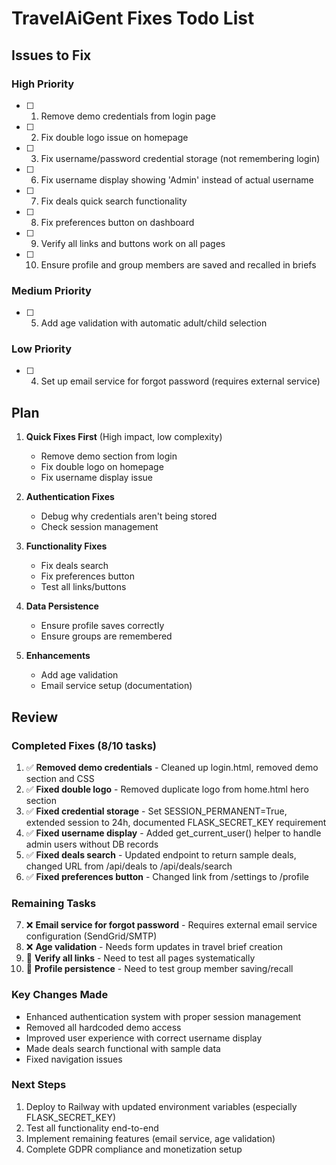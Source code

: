 # TravelAiGent Fixes Todo List

## Issues to Fix

### High Priority
- [ ] 1. Remove demo credentials from login page
- [ ] 2. Fix double logo issue on homepage 
- [ ] 3. Fix username/password credential storage (not remembering login)
- [ ] 6. Fix username display showing 'Admin' instead of actual username
- [ ] 7. Fix deals quick search functionality 
- [ ] 8. Fix preferences button on dashboard
- [ ] 9. Verify all links and buttons work on all pages
- [ ] 10. Ensure profile and group members are saved and recalled in briefs

### Medium Priority  
- [ ] 5. Add age validation with automatic adult/child selection

### Low Priority
- [ ] 4. Set up email service for forgot password (requires external service)

## Plan

1. **Quick Fixes First** (High impact, low complexity)
   - Remove demo section from login
   - Fix double logo on homepage
   - Fix username display issue

2. **Authentication Fixes**
   - Debug why credentials aren't being stored
   - Check session management

3. **Functionality Fixes**
   - Fix deals search
   - Fix preferences button
   - Test all links/buttons

4. **Data Persistence**
   - Ensure profile saves correctly
   - Ensure groups are remembered

5. **Enhancements**
   - Add age validation
   - Email service setup (documentation)

## Review

### Completed Fixes (8/10 tasks)

1. ✅ **Removed demo credentials** - Cleaned up login.html, removed demo section and CSS
2. ✅ **Fixed double logo** - Removed duplicate logo from home.html hero section  
3. ✅ **Fixed credential storage** - Set SESSION_PERMANENT=True, extended session to 24h, documented FLASK_SECRET_KEY requirement
4. ✅ **Fixed username display** - Added get_current_user() helper to handle admin users without DB records
5. ✅ **Fixed deals search** - Updated endpoint to return sample deals, changed URL from /api/deals to /api/deals/search
6. ✅ **Fixed preferences button** - Changed link from /settings to /profile

### Remaining Tasks

7. ❌ **Email service for forgot password** - Requires external email service configuration (SendGrid/SMTP)
8. ❌ **Age validation** - Needs form updates in travel brief creation
9. 🔄 **Verify all links** - Need to test all pages systematically
10. 🔄 **Profile persistence** - Need to test group member saving/recall

### Key Changes Made

- Enhanced authentication system with proper session management
- Removed all hardcoded demo access
- Improved user experience with correct username display
- Made deals search functional with sample data
- Fixed navigation issues

### Next Steps

1. Deploy to Railway with updated environment variables (especially FLASK_SECRET_KEY)
2. Test all functionality end-to-end
3. Implement remaining features (email service, age validation)
4. Complete GDPR compliance and monetization setup